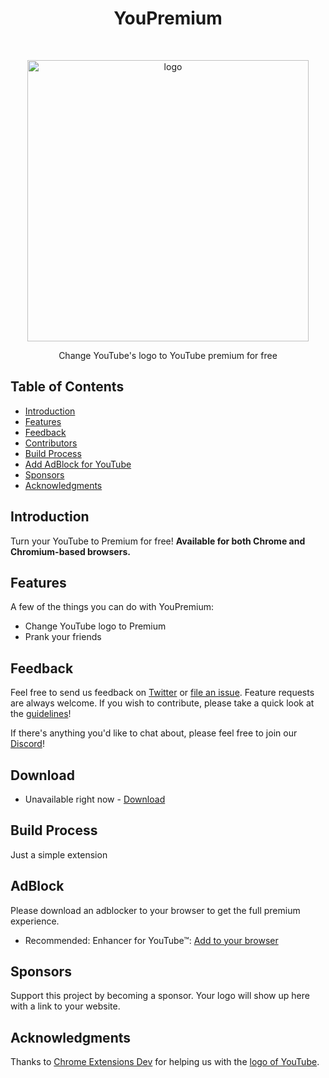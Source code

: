 <h1 align="center"> YouPremium </h1> <br>
<p align="center">
  <a href="https://youpremium.mavenllc.42web.io/">
    <img alt="logo" title="YouPremium" src="http://i.imgur.com/VShxJHs.png" width="450">
  </a>
</p>

<p align="center">
  Change YouTube's logo to YouTube premium for free
</p>

<!-- START doctoc generated TOC please keep comment here to allow auto update -->
<!-- DON'T EDIT THIS SECTION, INSTEAD RE-RUN doctoc TO UPDATE -->
## Table of Contents

- [Introduction](#introduction)
- [Features](#features)
- [Feedback](#feedback)
- [Contributors](#contributors)
- [Build Process](#build-process)
- [Add AdBlock for YouTube](#adblock)
- [Sponsors](#sponsors-)
- [Acknowledgments](#acknowledgments)

<!-- END doctoc generated TOC please keep comment here to allow auto update -->

## Introduction

Turn your YouTube to Premium for free!
**Available for both Chrome and Chromium-based browsers.**

## Features

A few of the things you can do with YouPremium:

* Change YouTube logo to Premium
* Prank your friends
## Feedback

Feel free to send us feedback on [Twitter](https://twitter.com/maven_llc) or [file an issue](https://github.com/MaVeN-LLC/YouPremium/issues/new). Feature requests are always welcome. If you wish to contribute, please take a quick look at the [guidelines](./CONTRIBUTING.md)!

If there's anything you'd like to chat about, please feel free to join our [Discord](https://dsc.gg/mavenllc)!

## Download
- Unavailable right now - [Download](https://l.mavenllc.42web.io/download-youpremium)

## Build Process
Just a simple extension
## AdBlock
Please download an adblocker to your browser to get the full premium experience.
- Recommended: Enhancer for YouTube™: [Add to your browser](https://chrome.google.com/webstore/detail/enhancer-for-youtube/ponfpcnoihfmfllpaingbgckeeldkhle)
## Sponsors 

Support this project by becoming a sponsor. Your logo will show up here with a link to your website.
## Acknowledgments

Thanks to [Chrome Extensions Dev](https://www.chrome.com) for helping us with the [logo of YouTube](https://www.chrome.com).
